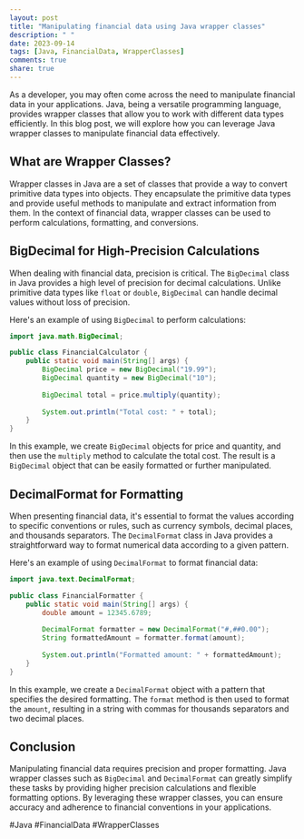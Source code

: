 ```yaml
---
layout: post
title: "Manipulating financial data using Java wrapper classes"
description: " "
date: 2023-09-14
tags: [Java, FinancialData, WrapperClasses]
comments: true
share: true
---
```


As a developer, you may often come across the need to manipulate financial data in your applications. Java, being a versatile programming language, provides wrapper classes that allow you to work with different data types efficiently. In this blog post, we will explore how you can leverage Java wrapper classes to manipulate financial data effectively.

## What are Wrapper Classes?

Wrapper classes in Java are a set of classes that provide a way to convert primitive data types into objects. They encapsulate the primitive data types and provide useful methods to manipulate and extract information from them. In the context of financial data, wrapper classes can be used to perform calculations, formatting, and conversions.

## BigDecimal for High-Precision Calculations

When dealing with financial data, precision is critical. The `BigDecimal` class in Java provides a high level of precision for decimal calculations. Unlike primitive data types like `float` or `double`, `BigDecimal` can handle decimal values without loss of precision.

Here's an example of using `BigDecimal` to perform calculations:

```java
import java.math.BigDecimal;

public class FinancialCalculator {
    public static void main(String[] args) {
        BigDecimal price = new BigDecimal("19.99");
        BigDecimal quantity = new BigDecimal("10");
        
        BigDecimal total = price.multiply(quantity);
        
        System.out.println("Total cost: " + total);
    }
}
```

In this example, we create `BigDecimal` objects for price and quantity, and then use the `multiply` method to calculate the total cost. The result is a `BigDecimal` object that can be easily formatted or further manipulated.

## DecimalFormat for Formatting

When presenting financial data, it's essential to format the values according to specific conventions or rules, such as currency symbols, decimal places, and thousands separators. The `DecimalFormat` class in Java provides a straightforward way to format numerical data according to a given pattern.

Here's an example of using `DecimalFormat` to format financial data:

```java
import java.text.DecimalFormat;

public class FinancialFormatter {
    public static void main(String[] args) {
        double amount = 12345.6789;
        
        DecimalFormat formatter = new DecimalFormat("#,##0.00");
        String formattedAmount = formatter.format(amount);
        
        System.out.println("Formatted amount: " + formattedAmount);
    }
}
```

In this example, we create a `DecimalFormat` object with a pattern that specifies the desired formatting. The `format` method is then used to format the `amount`, resulting in a string with commas for thousands separators and two decimal places.

## Conclusion

Manipulating financial data requires precision and proper formatting. Java wrapper classes such as `BigDecimal` and `DecimalFormat` can greatly simplify these tasks by providing higher precision calculations and flexible formatting options. By leveraging these wrapper classes, you can ensure accuracy and adherence to financial conventions in your applications.

#Java #FinancialData #WrapperClasses